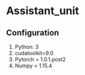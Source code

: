 # Assistant_unit
## Configuration 
1. Python: 3
2. cudatoolkit=9.0
3. Pytorch = 1.0.1.post2
4. Numpy = 1.15.4
